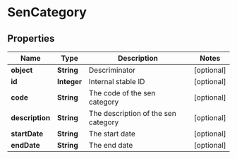 
# SenCategory

## Properties
Name | Type | Description | Notes
------------ | ------------- | ------------- | -------------
**object** | **String** | Descriminator |  [optional]
**id** | **Integer** | Internal stable ID |  [optional]
**code** | **String** | The code of the sen category |  [optional]
**description** | **String** | The description of the sen category |  [optional]
**startDate** | **String** | The start date |  [optional]
**endDate** | **String** | The end date |  [optional]



